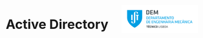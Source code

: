 <div style="display: flex; justify-content: space-between; align-items: center;">
    <h1 style="font-size: 34px;">Active Directory</h1>
    <p align="right">
        <img src="../../assets/dem_logo.png" alt="logo" width="200" height="75">
    </p>
</div>
